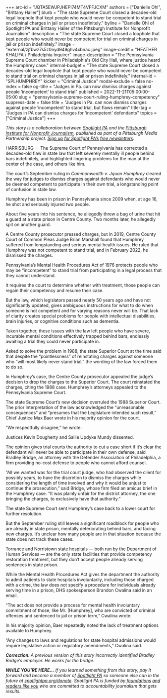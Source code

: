 +++
arc-id = "JQTA5EWJPJHEPI74MT4VFFJCXM"
authors = ["Danielle Ohl", "Brittany Hailer"]
blurb = "The state Supreme Court closed a decades-old legal loophole that kept people who would never be competent to stand trial on criminal charges in jail or prison indefinitely."
byline = "Danielle Ohl of Spotlight PA and Brittany Hailer of the Pittsburgh Institute for Nonprofit Journalism"
description = "The state Supreme Court closed a loophole that kept people who would never be competent for trial on criminal charges in jail or prison indefinitely."
image = "external/zjfbwz7s5z0nyd949ghv4xbnac.jpeg"
image-credit = "HEATHER KHALIFA / Philadelphia Inquirer"
image-description = "The Pennsylvania Supreme Court chamber in Philadelphia's Old City Hall, where justice heard the Humphrey case."
internal-budget = "The state Supreme Court closed a decades-old legal loophole that kept people who would never be competent to stand trial on criminal charges in jail or prison indefinitely."
internal-id = "SPLHUMPHREY"
kicker = "Criminal Justice"
modal-exclude = false
no-index = false
og-title = "Judges in Pa. can now dismiss charges against people ‘incompetent’ to stand trial"
published = 2022-11-21T05:00:00-05:00
slug = "pennsylvania-supreme-court-ruling-humphrey-competency"
suppress-date = false
title = "Judges in Pa. can now dismiss charges against people ‘incompetent’ to stand trial, but flaws remain"
title-tag = "Judges in PA can dismiss charges for ‘incompetent’ defendants"
topics = ["Criminal Justice"]
+++

<i>This story is a collaboration between </i><a href="https://www.spotlightpa.org/" target="_blank"><i>Spotlight PA</i></a><i> and the </i><a href="https://pinjnews.org/" target="_blank"><i>Pittsburgh Institute for Nonprofit Journalism</i></a><i>, published as part of a Pittsburgh Media Partnership project. </i><a href="https://www.spotlightpa.org/newsletters"><i>Sign up for Spotlight PA’s free newsletters</i></a><i>.</i>

HARRISBURG — The Supreme Court of Pennsylvania has corrected a decades-old flaw in state law that left severely mentally ill people behind bars indefinitely, and highlighted lingering problems for the man at the center of the case, and others like him.

The court’s September ruling in <i>Commonwealth v. Jquan Humphrey</i> cleared the way for judges to dismiss charges against defendants who would never be deemed competent to participate in their own trial, a longstanding point of confusion in state law.

Humphrey has been in prison in Pennsylvania since 2009 when, at age 16, he shot and seriously injured two people.

<script src="https://www.spotlightpa.org/embed.js" async></script><div data-spl-embed-version="1" data-spl-src="https://www.spotlightpa.org/embeds/newsletter/"></div>

About five years into his sentence, he allegedly threw a bag of urine that hit a guard at a state prison in Centre County. Two months later, he allegedly spit on another guard.

A Centre County prosecutor pressed charges, but in 2019, Centre County Court of Common Pleas Judge Brian Marshall found that Humphrey suffered from longstanding and serious mental health issues. He ruled that Humphrey was not competent to stand trial, and in February 2022, he dismissed the charges.

Pennsylvania’s Mental Health Procedures Act of 1976 protects people who may be “incompetent” to stand trial from participating in a legal process that they cannot understand.

It requires the court to determine whether with treatment, those people can regain their competency and resume their case.

But the law, which legislators passed nearly 50 years ago and have not significantly updated, gives ambiguous instructions for what to do when someone is not competent and for varying reasons never will be. That lack of clarity creates special problems for people with intellectual disabilities, brain injuries, or cognitive conditions such as dementia.

Taken together, these issues with the law left people who have severe, incurable mental conditions effectively trapped behind bars, endlessly awaiting a trial they could never participate in.

<script src="https://www.spotlightpa.org/embed.js" async></script><div data-spl-embed-version="1" data-spl-src="https://www.spotlightpa.org/embeds/tips/?tip_text=Do%20you%20have%20a%20tip%20about%20mental%20health%20resources%20in%20the%20jails%20or%20justice%20system%3F%20We%20want%20to%20hear%20from%20you."></div>

Asked to solve the problem in 1988, the state Superior Court at the time said that despite the “pointlessness” of reinstating charges against someone who “will most likely never stand trial,” the wording of the law forced them to do so.

In Humphrey’s case, the Centre County prosecutor appealed the judge’s decision to drop the charges to the Superior Court. The court reinstated the charges, citing the 1988 case. Humphrey’s attorneys appealed to the Pennsylvania Supreme Court.

The state Supreme Court’s new decision overruled the 1988 Superior Court. The prior interpretation of the law acknowledged the “unreasonable consequences” and “presumes that the Legislature intended such result,” Chief Justice Max Baer wrote in his majority opinion for the court.

“We respectfully disagree,” he wrote.

Justices Kevin Dougherty and Sallie Updyke Mundy dissented.

The opinion gives trial courts the authority to cut a case short if it’s clear the defendant will never be able to participate in their own defense, said Bradley Bridge, an attorney with the Defender Association of Philadelphia, a firm providing no-cost defense to people who cannot afford counsel.

“All we wanted was for the trial court judge, who had observed the client for possibly years, to have the discretion to dismiss the charges while considering the length of time involved and why it would be unjust to continue the prosecution,” said Bridge, whose firm filed an amicus brief in the Humphrey case. “It was plainly unfair for the district attorney, the one bringing the charges, to exclusively have that authority.”

<script src="https://www.spotlightpa.org/embed.js" async></script><div data-spl-embed-version="1" data-spl-src="https://www.spotlightpa.org/embeds/donate/?eyebrow_text=SUPPORT%20SPOTLIGHT%20PA&cta_text=YES%2C%20I%20WANT%20TO%20CONTRIBUTE&teaser_text=The%20future%20of%20Spotlight%20PA%20depends%20on%20your%20support.%20Make%20a%20tax-deductible%20gift%20now%20to%20ensure%20this%20vital%20journalism%20can%20continue%20in%202023.%20As%20a%20special%20bonus%2C%20%3Cb%3Eall%20gifts%20will%20be%20DOUBLED."></div>

The state Supreme Court sent Humphrey’s case back to a lower court for further resolution.

But the September ruling still leaves a significant roadblock for people who are already in state prison, mentally deteriorating behind bars, and facing new charges. It’s unclear how many people are in that situation because the state does not track these cases.

Torrance and Norristown state hospitals — both run by the Department of Human Services — are the only state facilities that provide competency restoration treatment, but they don’t accept people already serving sentences in state prison.

While the Mental Health Procedures Act gives the department the authority to admit patients to state hospitals involuntarily, including those charged with a crime, the law does not specify a procedure for individuals already serving time in a prison, DHS spokesperson Brandon Cwalina said in an email.

“The act does not provide a process for mental health involuntary commitment of those, like Mr. [Humphrey], who are convicted of criminal offenses and sentenced to jail or prison term,” Cwalina wrote.

In his majority opinion, Baer repeatedly noted the lack of treatment options available to Humphrey.

“Any changes to laws and regulations for state hospital admissions would require legislative action or regulatory amendments,” Cwalina said.

<i><b>Correction: </b></i><i>A previous version of this story incorrectly identified Bradley Bridge’s employer. He works for the bridge.</i>

<i><b>WHILE YOU’RE HERE...</b></i><i> If you learned something from this story, pay it forward and become a member of </i><a href="https://www.spotlightpa.org/"><i>Spotlight PA</i></a><i> so someone else can in the future at </i><a href="http://spotlightpa.org/donate"><i>spotlightpa.org/donate</i></a><i>. Spotlight PA is funded by</i><a href="https://www.spotlightpa.org/support"><i> foundations</i></a><i> </i><a href="https://www.spotlightpa.org/support"><i>and readers like you</i></a><i> who are committed to accountability journalism that gets results.</i>
